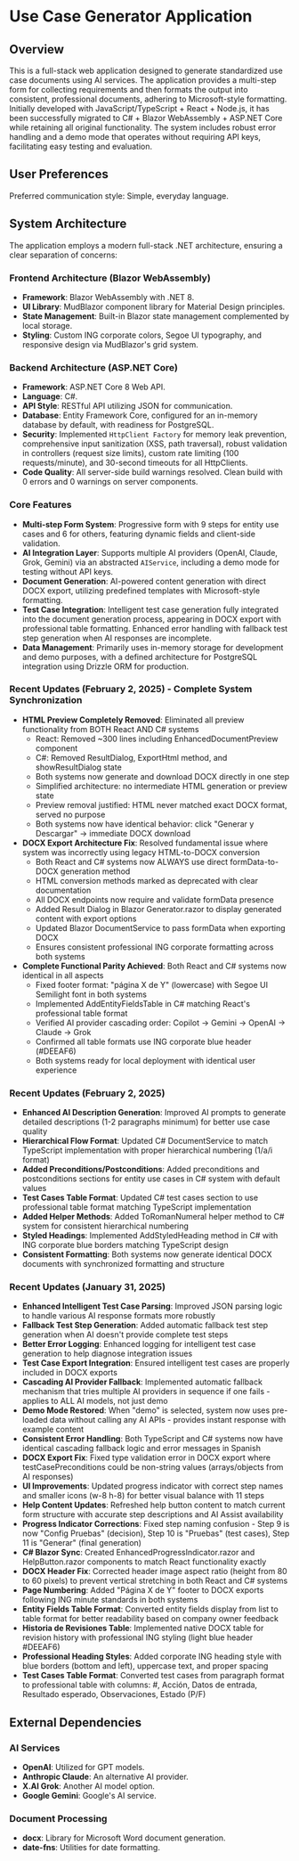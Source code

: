 # Use Case Generator Application

## Overview

This is a full-stack web application designed to generate standardized use case documents using AI services. The application provides a multi-step form for collecting requirements and then formats the output into consistent, professional documents, adhering to Microsoft-style formatting. Initially developed with JavaScript/TypeScript + React + Node.js, it has been successfully migrated to C# + Blazor WebAssembly + ASP.NET Core while retaining all original functionality. The system includes robust error handling and a demo mode that operates without requiring API keys, facilitating easy testing and evaluation.

## User Preferences

Preferred communication style: Simple, everyday language.

## System Architecture

The application employs a modern full-stack .NET architecture, ensuring a clear separation of concerns:

### Frontend Architecture (Blazor WebAssembly)
- **Framework**: Blazor WebAssembly with .NET 8.
- **UI Library**: MudBlazor component library for Material Design principles.
- **State Management**: Built-in Blazor state management complemented by local storage.
- **Styling**: Custom ING corporate colors, Segoe UI typography, and responsive design via MudBlazor's grid system.

### Backend Architecture (ASP.NET Core)
- **Framework**: ASP.NET Core 8 Web API.
- **Language**: C#.
- **API Style**: RESTful API utilizing JSON for communication.
- **Database**: Entity Framework Core, configured for an in-memory database by default, with readiness for PostgreSQL.
- **Security**: Implemented `HttpClient Factory` for memory leak prevention, comprehensive input sanitization (XSS, path traversal), robust validation in controllers (request size limits), custom rate limiting (100 requests/minute), and 30-second timeouts for all HttpClients.
- **Code Quality**: All server-side build warnings resolved. Clean build with 0 errors and 0 warnings on server components.

### Core Features
- **Multi-step Form System**: Progressive form with 9 steps for entity use cases and 6 for others, featuring dynamic fields and client-side validation.
- **AI Integration Layer**: Supports multiple AI providers (OpenAI, Claude, Grok, Gemini) via an abstracted `AIService`, including a demo mode for testing without API keys.
- **Document Generation**: AI-powered content generation with direct DOCX export, utilizing predefined templates with Microsoft-style formatting.
- **Test Case Integration**: Intelligent test case generation fully integrated into the document generation process, appearing in DOCX export with professional table formatting. Enhanced error handling with fallback test step generation when AI responses are incomplete.
- **Data Management**: Primarily uses in-memory storage for development and demo purposes, with a defined architecture for PostgreSQL integration using Drizzle ORM for production.

### Recent Updates (February 2, 2025) - Complete System Synchronization
- **HTML Preview Completely Removed**: Eliminated all preview functionality from BOTH React AND C# systems
  - React: Removed ~300 lines including EnhancedDocumentPreview component
  - C#: Removed ResultDialog, ExportHtml method, and showResultDialog state
  - Both systems now generate and download DOCX directly in one step
  - Simplified architecture: no intermediate HTML generation or preview state
  - Preview removal justified: HTML never matched exact DOCX format, served no purpose
  - Both systems now have identical behavior: click "Generar y Descargar" → immediate DOCX download
- **DOCX Export Architecture Fix**: Resolved fundamental issue where system was incorrectly using legacy HTML-to-DOCX conversion
  - Both React and C# systems now ALWAYS use direct formData-to-DOCX generation method
  - HTML conversion methods marked as deprecated with clear documentation
  - All DOCX endpoints now require and validate formData presence
  - Added Result Dialog in Blazor Generator.razor to display generated content with export options
  - Updated Blazor DocumentService to pass formData when exporting DOCX
  - Ensures consistent professional ING corporate formatting across both systems
- **Complete Functional Parity Achieved**: Both React and C# systems now identical in all aspects
  - Fixed footer format: "página X de Y" (lowercase) with Segoe UI Semilight font in both systems
  - Implemented AddEntityFieldsTable in C# matching React's professional table format
  - Verified AI provider cascading order: Copilot → Gemini → OpenAI → Claude → Grok
  - Confirmed all table formats use ING corporate blue header (#DEEAF6)
  - Both systems ready for local deployment with identical user experience

### Recent Updates (February 2, 2025)
- **Enhanced AI Description Generation**: Improved AI prompts to generate detailed descriptions (1-2 paragraphs minimum) for better use case quality
- **Hierarchical Flow Format**: Updated C# DocumentService to match TypeScript implementation with proper hierarchical numbering (1/a/i format)
- **Added Preconditions/Postconditions**: Added preconditions and postconditions sections for entity use cases in C# system with default values
- **Test Cases Table Format**: Updated C# test cases section to use professional table format matching TypeScript implementation
- **Added Helper Methods**: Added ToRomanNumeral helper method to C# system for consistent hierarchical numbering
- **Styled Headings**: Implemented AddStyledHeading method in C# with ING corporate blue borders matching TypeScript design
- **Consistent Formatting**: Both systems now generate identical DOCX documents with synchronized formatting and structure

### Recent Updates (January 31, 2025)
- **Enhanced Intelligent Test Case Parsing**: Improved JSON parsing logic to handle various AI response formats more robustly
- **Fallback Test Step Generation**: Added automatic fallback test step generation when AI doesn't provide complete test steps
- **Better Error Logging**: Enhanced logging for intelligent test case generation to help diagnose integration issues
- **Test Case Export Integration**: Ensured intelligent test cases are properly included in DOCX exports
- **Cascading AI Provider Fallback**: Implemented automatic fallback mechanism that tries multiple AI providers in sequence if one fails - applies to ALL AI models, not just demo
- **Demo Mode Restored**: When "demo" is selected, system now uses pre-loaded data without calling any AI APIs - provides instant response with example content
- **Consistent Error Handling**: Both TypeScript and C# systems now have identical cascading fallback logic and error messages in Spanish
- **DOCX Export Fix**: Fixed type validation error in DOCX export where testCasePreconditions could be non-string values (arrays/objects from AI responses)
- **UI Improvements**: Updated progress indicator with correct step names and smaller icons (w-8 h-8) for better visual balance with 11 steps
- **Help Content Updates**: Refreshed help button content to match current form structure with accurate step descriptions and AI Assist availability
- **Progress Indicator Corrections**: Fixed step naming confusion - Step 9 is now "Config Pruebas" (decision), Step 10 is "Pruebas" (test cases), Step 11 is "Generar" (final generation)
- **C# Blazor Sync**: Created EnhancedProgressIndicator.razor and HelpButton.razor components to match React functionality exactly
- **DOCX Header Fix**: Corrected header image aspect ratio (height from 80 to 60 pixels) to prevent vertical stretching in both React and C# systems
- **Page Numbering**: Added "Página X de Y" footer to DOCX exports following ING minute standards in both systems
- **Entity Fields Table Format**: Converted entity fields display from list to table format for better readability based on company owner feedback
- **Historia de Revisiones Table**: Implemented native DOCX table for revision history with professional ING styling (light blue header #DEEAF6)
- **Professional Heading Styles**: Added corporate ING heading style with blue borders (bottom and left), uppercase text, and proper spacing
- **Test Cases Table Format**: Converted test cases from paragraph format to professional table with columns: #, Acción, Datos de entrada, Resultado esperado, Observaciones, Estado (P/F)

## External Dependencies

### AI Services
- **OpenAI**: Utilized for GPT models.
- **Anthropic Claude**: An alternative AI provider.
- **X.AI Grok**: Another AI model option.
- **Google Gemini**: Google's AI service.

### Document Processing
- **docx**: Library for Microsoft Word document generation.
- **date-fns**: Utilities for date formatting.